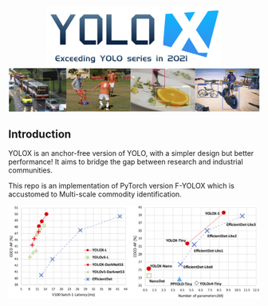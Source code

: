 <div align="center"><img src="assets/logo.png" width="350"></div>
<img src="assets/demo.png" >

## Introduction
YOLOX is an anchor-free version of YOLO, with a simpler design but better performance! It aims to bridge the gap between research and industrial communities.

This repo is an implementation of PyTorch version F-YOLOX which is accustomed to Multi-scale commodity identification.

<img src="assets/git_fig.png" width="1000" >

